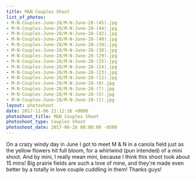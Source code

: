 ```yaml
---
title: M&N Couples Shoot
list_of_photos:
- M-N-Couples-June-28/M-N-June-28-(45).jpg
- M-N-Couples-June-28/M-N-June-28-(44).jpg
- M-N-Couples-June-28/M-N-June-28-(42).jpg
- M-N-Couples-June-28/M-N-June-28-(40).jpg
- M-N-Couples-June-28/M-N-June-28-(39).jpg
- M-N-Couples-June-28/M-N-June-28-(38).jpg
- M-N-Couples-June-28/M-N-June-28-(29).jpg
- M-N-Couples-June-28/M-N-June-28-(25).jpg
- M-N-Couples-June-28/M-N-June-28-(24).jpg
- M-N-Couples-June-28/M-N-June-28-(23).jpg
- M-N-Couples-June-28/M-N-June-28-(12).jpg
- M-N-Couples-June-28/M-N-June-28-(8).jpg
- M-N-Couples-June-28/M-N-June-28-(7).jpg
- M-N-Couples-June-28/M-N-June-28-(5).jpg
- M-N-Couples-June-28/M-N-June-28-(1).jpg
layout: photoshoot
date: 2017-11-06 21:12:16 +0000
photoshoot_title: M&N Couples Shoot
photoshoot_type: Couples Shoot
photoshoot_date: 2017-06-28 00:00:00 -0500
---
```

On a crazy windy day in June I got to meet M & N in a canola field just as the yellow flowers hit full bloom, for a whirlwind (pun intended) of a mini shoot. And by mini, I really mean mini, because I think this shoot took about 15 mins! Big prairie fields are such a love of mine, and they're made even better by a totally in love couple cuddling in them! Thanks guys!